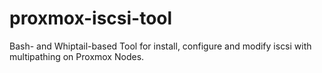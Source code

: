 # proxmox-iscsi-tool
Bash- and Whiptail-based Tool for install, configure and modify iscsi with multipathing on Proxmox Nodes.
